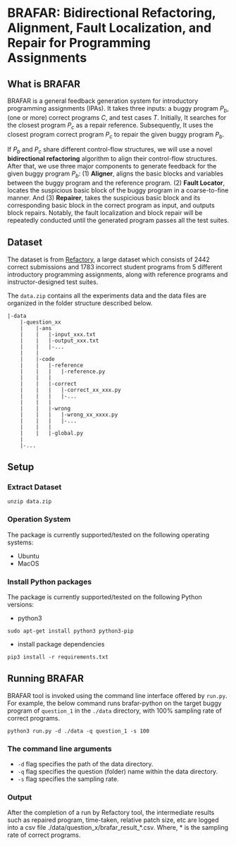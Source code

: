 # BRAFAR: Bidirectional Refactoring, Alignment, Fault Localization, and Repair for Programming Assignments
## What is BRAFAR
BRAFAR is a general feedback generation system for introductory programming assignments (IPAs). It takes three inputs: a buggy program $P_b$, (one or more) correct programs $C$, and test cases $T$. Initially, It searches for the closest program $P_c$ as a repair reference. Subsequently, It uses the closest program correct program $P_c$ to repair the given buggy program $P_b$.

If $P_b$ and $P_c$ share different control-flow structures, we will use a novel **bidirectional refactoring** algorithm to align their control-flow structures. After that, we use three major components to generate feedback for the given buggy program $P_b$: (1) **Aligner**, aligns the basic blocks and variables between the buggy program and the reference program. (2) **Fault Locator**, locates the suspicious basic block of the buggy program in a coarse-to-fine manner. And (3) **Repairer**, takes the suspicious basic block and its corresponding basic block in the correct program as input, and outputs block repairs. Notably, the fault localization and block repair will be repeatedly conducted until the generated program passes all the test suites.                    

## Dataset
The dataset is from [Refactory](https://github.com/githubhuyang/refactory), a large dataset which consists of 2442 correct submissions and 1783 incorrect student programs from 5 different introductory programming assignments, along with reference programs and instructor-designed test suites. 

The `data.zip` contains all the experiments data and the data files are organized in the folder structure described below.
```
|-data
    |-question_xx
    |    |-ans
    |    |   |-input_xxx.txt
    |    |   |-output_xxx.txt
    |    |   |-...
    |    |   
    |    |-code
    |    |   |-reference
    |    |   |   |-reference.py
    |    |   |
    |    |   |-correct
    |    |   |   |-correct_xx_xxx.py
    |    |   |   |-...
    |    |   |
    |    |   |-wrong
    |    |   |   |-wrong_xx_xxxx.py
    |    |   |   |-... 
    |    |   |
    |    |   |-global.py   
    |    
    |-...
```


## Setup

### Extract Dataset
`unzip data.zip`

### Operation System
The package is currently supported/tested on the following operating systems:

- Ubuntu
- MacOS

### Install Python packages

The package is currently supported/tested on the following Python versions:

- python3

```
sudo apt-get install python3 python3-pip
```

- install package dependencies

```
pip3 install -r requirements.txt
```



## Running BRAFAR

BRAFAR tool is invoked using the command line interface offered by `run.py`. For example, the below command runs brafar-python on the target buggy program of `question_1` in the `./data` directory, with 100% sampling rate of correct programs.

```
python3 run.py -d ./data -q question_1 -s 100
```

### The command line arguments

- `-d` flag specifies the path of the data directory.
- `-q` flag specifies the question (folder) name within the data directory.
- `-s` flag specifies the sampling rate.

### Output

After the completion of a run by Refactory tool, the intermediate results such as repaired program, time-taken, relative patch size, etc are logged into a csv file ./data/question_x/brafar_result_*.csv. Where, * is the sampling rate of correct programs.
